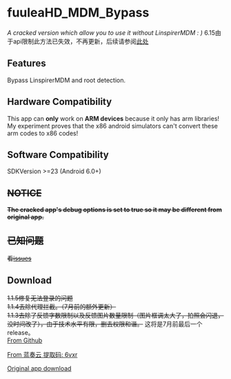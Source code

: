 
# fuuleaHD_MDM_Bypass
*A cracked version which allow you to use it without LinspirerMDM  : )*
6.15由于api限制此方法已失效，不再更新，后续请参阅[此处](https://github.com/fR0Z863xF/fuulea_mdm_provider)
## Features
Bypass LinspirerMDM and root detection.
## Hardware Compatibility
This app can **only** work on **ARM devices** because it only has arm libraries! My experiment proves that the x86 android simulators can't convert these arm codes to x86 codes!
## Software Compatibility
SDKVersion >=23 (Android 6.0+)  
## ~~NOTICE~~
~~**The cracked app's debug options is set to true so it may be different from original app.**~~  
## ~~已知问题~~ 
~~看[issues](https://github.com/fR0Z863xF/fuuleaHD_MDM_Bypass/issues)~~  
## Download
~~1.1.5修复无法登录的问题~~  
~~1.1.4去除代理拦截。（7月前的额外更新）~~  
~~1.1.3去除了反馈字数限制以及反馈图片数量限制（图片框调太大了，拍照会闪退，没时间改了），由于技术水平有限，删去权限和谐。~~ 
这将是7月前最后一个release。  
[From Github](https://github.com/fR0Z863xF/fuuleaHD_MDM_Bypass/releases/)

[From 蓝奏云 提取码: 6vxr ](https://www.lanzoul.com/b01egpilg)

[Original app download](http://download1.linspirer.com/download/2ad2a025-3ecf-b645-6cb3-0a9a3b08182f.apk)

